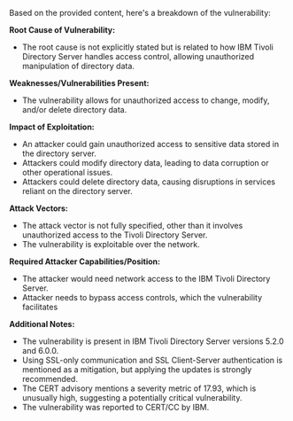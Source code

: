 Based on the provided content, here's a breakdown of the vulnerability:

**Root Cause of Vulnerability:**
- The root cause is not explicitly stated but is related to how IBM Tivoli Directory Server handles access control, allowing unauthorized manipulation of directory data.

**Weaknesses/Vulnerabilities Present:**
-  The vulnerability allows for unauthorized access to change, modify, and/or delete directory data.

**Impact of Exploitation:**
- An attacker could gain unauthorized access to sensitive data stored in the directory server.
- Attackers could modify directory data, leading to data corruption or other operational issues.
-  Attackers could delete directory data, causing disruptions in services reliant on the directory server.

**Attack Vectors:**
- The attack vector is not fully specified, other than it involves unauthorized access to the Tivoli Directory Server.
- The vulnerability is exploitable over the network.

**Required Attacker Capabilities/Position:**
- The attacker would need network access to the IBM Tivoli Directory Server.
- Attacker needs to bypass access controls, which the vulnerability facilitates

**Additional Notes:**
- The vulnerability is present in IBM Tivoli Directory Server versions 5.2.0 and 6.0.0.
- Using SSL-only communication and SSL Client-Server authentication is mentioned as a mitigation, but applying the updates is strongly recommended.
- The CERT advisory mentions a severity metric of 17.93, which is unusually high, suggesting a potentially critical vulnerability.
- The vulnerability was reported to CERT/CC by IBM.